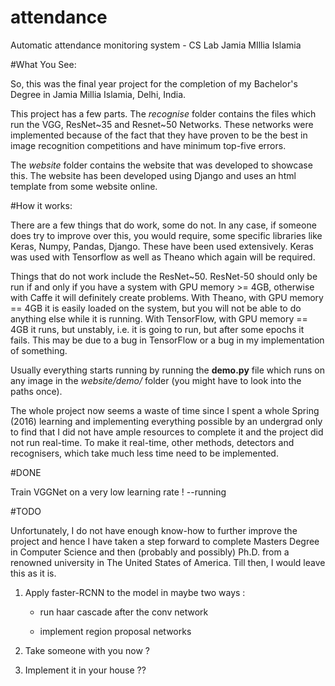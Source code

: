 # attendance
Automatic attendance monitoring system - CS Lab Jamia MIllia Islamia

#What You See:

So, this was the final year project for the completion of my Bachelor's Degree in Jamia Millia Islamia, Delhi, India.

This project has a few parts. The *recognise* folder contains the files which run the VGG, ResNet~35 and Resnet~50 Networks. These networks were implemented because of the fact that they have proven to be the best in image recognition competitions and have minimum top-five errors.

The *website* folder contains the website that was developed to showcase this. The website has been developed using Django and uses an html template from some website online.

#How it works:

There are a few things that do work, some do not. In any case, if someone does try to improve over this, you would require, some specific libraries like Keras, Numpy, Pandas, Django. These have been used extensively. Keras was used with Tensorflow as well as Theano which again will be required.

Things that do not work include the ResNet~50. ResNet-50 should only be run if and only if you have a system with GPU memory >= 4GB, otherwise with Caffe it will definitely create problems.
With Theano, with GPU memory == 4GB it is easily loaded on the system, but you will not be able to do anything else while it is running. 
With TensorFlow, with GPU memory == 4GB it runs, but unstably, i.e. it is going to run, but after some epochs it fails. This may be due to a bug in TensorFlow or a bug in my implementation of something.

Usually everything starts running by running the **demo.py** file which runs on any image in the *website/demo/* folder (you might have to look into the paths once).

The whole project now seems a waste of time since I spent a whole Spring (2016) learning and implementing everything possible by an undergrad only to find that I did not have ample resources to complete it and the project did not run real-time. To make it real-time, other methods, detectors and recognisers, which take much less time need to be implemented.

#DONE

Train VGGNet on a very low learning rate ! --running

#TODO

Unfortunately, I do not have enough know-how to further improve the project and hence I have taken a step forward to complete Masters Degree in Computer Science and then (probably and possibly) Ph.D. from a renowned university in The United States of America. Till then, I would leave this as it is.

1. Apply faster-RCNN to the model in maybe two ways :
    
    *   run haar cascade after the conv network

    *   implement region proposal networks

2. Take someone with you now ?

3. Implement it in your house ??
